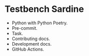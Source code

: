 # Testbench Sardine

- Python with Python Poetry.
- Pre-commit.
- Task.
- Contributing docs.
- Development docs.
- GitHub Actions.
